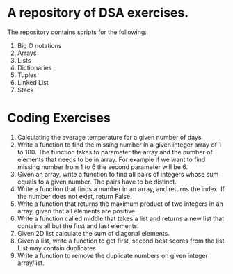 # A repository of DSA exercises.
The repository contains scripts for the following:
1. Big O notations
2. Arrays
3. Lists
4. Dictionaries
5. Tuples
6. Linked List
7. Stack

# Coding Exercises
1. Calculating the average temperature for a given number of days.
2. Write a function to find the missing number in a given integer array of 1 to 100. The function takes to parameter the array and the number of elements that needs to be in array.  For example if we want to find missing number from 1 to 6 the second parameter will be 6.
3. Given an array, write a function to find all pairs of integers whose sum equals to a given number. The pairs have to be distinct.
4. Write a function that finds a number in an array, and returns the index. If the number does not exist, return False.
5. Write a function that returns the maximum product of two integers in an array, given that all elements are positive.
6. Write a function called middle that takes a list and returns a new list that contains all but the first and last elements.
7. Given 2D list calculate the sum of diagonal elements.
8. Given a list, write a function to get first, second best scores from the list. List may contain duplicates.
9. Write a function to remove the duplicate numbers on given integer array/list.